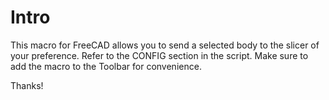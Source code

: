 # Intro
This macro for FreeCAD allows you to send a selected body to the slicer of your preference. Refer to the CONFIG section in the script.
Make sure to add the macro to the Toolbar for convenience.

Thanks!
